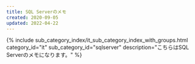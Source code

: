```yaml
---
title: SQL Serverのメモ
created: 2020-09-05
updated: 2022-04-22
---
```

{% include sub_category_index/it_sub_category_index_with_groups.html
    category_id="it"
    sub_category_id="sqlserver"
    description="こちらはSQL Serverのメモになります。" %}
